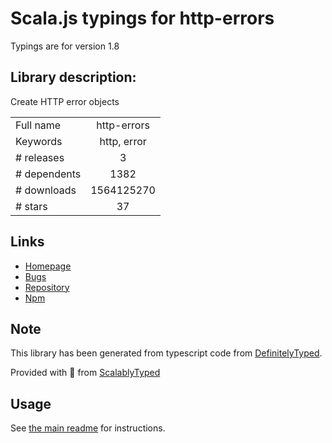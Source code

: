 
# Scala.js typings for http-errors

Typings are for version 1.8

## Library description:
Create HTTP error objects

|                    |                 |
| ------------------ | :-------------: |
| Full name          | http-errors |
| Keywords           | http, error |
| # releases         | 3 |
| # dependents       | 1382 |
| # downloads        | 1564125270 |
| # stars            | 37 |

## Links
- [Homepage](https://github.com/jshttp/http-errors#readme)
- [Bugs](https://github.com/jshttp/http-errors/issues)
- [Repository](https://github.com/jshttp/http-errors)
- [Npm](https://www.npmjs.com/package/http-errors)
    


## Note
This library has been generated from typescript code from [DefinitelyTyped](https://definitelytyped.org).

Provided with :purple_heart: from [ScalablyTyped](https://github.com/oyvindberg/ScalablyTyped)

## Usage
See [the main readme](../../readme.md) for instructions.


